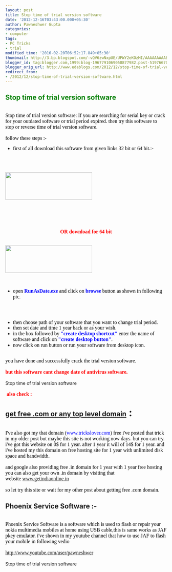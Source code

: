 ```yaml
---
layout: post
title: Stop time of trial version software
date: '2012-12-16T03:43:00.000+05:30'
author: Pawneshwer Gupta
categories:
- computer
tags:
- PC Tricks
- trial
modified_time: '2016-02-20T06:52:17.849+05:30'
thumbnail: http://3.bp.blogspot.com/-vQV6zwNxpUE/UPWY2eKOzMI/AAAAAAAAAB8/6yZA33zOCcw/s72-c/download_button.jpg
blogger_id: tag:blogger.com,1999:blog-1967791069058877982.post-5197667022261352449
blogger_orig_url: http://www.edablogs.com/2012/12/stop-time-of-trial-version-software.html
redirect_from:
- /2012/12/stop-time-of-trial-version-software.html
---
```


<div dir="ltr" style="text-align: left;" trbidi="on"><h2><span style="color: green;">Stop time of trial version software</span></h2><br /><span style="color: black; font-family: &quot;verdana&quot; , &quot;geneva&quot;; font-size: medium;">Stop time of trial version software: If you are searching for serial key or crack for your outdated software or trial period expired. then try this software to stop or reverse time of trial version software.</span><br /><br /><span style="color: black; font-family: &quot;verdana&quot; , &quot;geneva&quot;; font-size: medium;">follow these steps :-</span><br /><ul><li><span style="color: black; font-family: &quot;verdana&quot; , &quot;geneva&quot;; font-size: medium;">first of all download this software from given links 32 bit or 64 bit.:-</span></li></ul><br /><br /><br /><span style="font-family: &quot;verdana&quot; , &quot;geneva&quot;; font-size: medium;"><a href="http://adf.ly/Fzspu" target="_blank"><img alt="" class="aligncenter size-full wp-image-439" height="86" src="http://3.bp.blogspot.com/-vQV6zwNxpUE/UPWY2eKOzMI/AAAAAAAAAB8/6yZA33zOCcw/s1600/download_button.jpg" title="download file" width="271" /></a></span><br /><br /><br /><br /><br /><h3 style="text-align: center;"><span style="color: red; font-family: &quot;verdana&quot; , &quot;geneva&quot;; font-size: medium;">OR download for 64 bit</span></h3><br /><span style="font-family: &quot;verdana&quot; , &quot;geneva&quot;; font-size: medium;"><a href="http://adf.ly/Fzswu"><img alt="" class="aligncenter size-full wp-image-439" height="86" src="http://3.bp.blogspot.com/-vQV6zwNxpUE/UPWY2eKOzMI/AAAAAAAAAB8/6yZA33zOCcw/s1600/download_button.jpg" title="download file" width="271" /></a></span><br /><br /><br /><ul><li><span style="color: black; font-family: &quot;verdana&quot; , &quot;geneva&quot;; font-size: medium;">open <b><span style="color: blue;">RunAsDate.exe</span></b> and click on <b><span style="color: blue;">browse</span></b> button as shown in following pic.</span></li></ul><br /><span style="font-family: &quot;verdana&quot; , &quot;geneva&quot;; font-size: medium;"></span><br /><ul><li><span style="color: black; font-family: &quot;verdana&quot; , &quot;geneva&quot;; font-size: medium; line-height: 13px;">then choose path of your software that you want to change trial period.</span></li><li><span style="color: black; font-family: &quot;verdana&quot; , &quot;geneva&quot;; font-size: medium;">then set date and time 1 year back or as your wish.</span></li><li><span style="color: black; font-family: &quot;verdana&quot; , &quot;geneva&quot;; font-size: medium;">in the box followed by <b><span style="color: blue;">"create desktop shortcut"</span></b> enter the name of software and click on <b><span style="color: blue;">"create desktop button"</span></b>.</span></li><li><span style="color: black; font-family: &quot;verdana&quot; , &quot;geneva&quot;; font-size: medium;">now click on run button or run your software from desktop icon.</span></li></ul><br /><span style="color: black; font-family: &quot;verdana&quot; , &quot;geneva&quot;; font-size: medium;">you have done and successfully crack the trial version software.</span><br /><br /><b><span style="color: red; font-family: &quot;verdana&quot; , &quot;geneva&quot;; font-size: medium;">but this software cant change date of antivirus software.</span></b><br /><br />Stop time of trial version software<br /><br /><span style="color: red;"><b><span style="font-family: &quot;verdana&quot; , &quot;geneva&quot;; font-size: medium;">&nbsp;also check :</span></b></span><br /><h2><a href="http://www.trickslover.com/domain/get-free-com-or-any-top-level-domain/788/" target="_blank" title="Get free .com or any top level domain">get free .com or any top level domain</a><span style="font-size: 1.5em;">&nbsp;:</span></h2><br /><span style="font-family: &quot;verdana&quot; , &quot;geneva&quot;; font-size: medium;"><span style="color: black;">I've also got my that domain</span> (<span style="color: blue;">www.trickslover.com</span>) <span style="color: black;">free i've posted that trick in my older post but maybe this site is not working now days. but you can try. i've got this website on 0$ for 1 year. after 1 year it will of 14$ for 1 year. and i've hosted my this domain on free hosting site for 1 year with&nbsp;unlimited disk space and bandwidth.</span></span><br /><br /><span style="font-family: &quot;verdana&quot; , &quot;geneva&quot;; font-size: medium;"><span style="color: black;">and google also providing free .in domain for 1 year with 1 year free hosting you can also get your own .in domain by visiting that website</span>&nbsp;<a href="http://www.getindiaonline.in/" target="_blank">www.getindiaonline.in</a></span><br /><br /><span style="color: black; font-family: &quot;verdana&quot; , &quot;geneva&quot;; font-size: medium;">so let try this site or wait for my other post about getting free .com domain.</span><br /><h2>Phoenix Service Software :-</h2><br /><span style="color: black; font-family: &quot;verdana&quot; , &quot;geneva&quot;; font-size: medium;">Phoenix Service Software is a software which is used to flash or repair your nokia multimedia mobiles at home using USB cable,this is same works as JAF pkey emulator. i've shown in my youtube channel that how to use JAF to flash your mobile in following vedio</span><br /><br /><span style="font-family: &quot;verdana&quot; , &quot;geneva&quot;; font-size: medium;"><a href="http://www.youtube.com/user/pawneshwer">http://www.youtube.com/user/pawneshwer</a></span><br /><br />Stop time of trial version software</div>